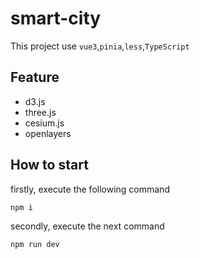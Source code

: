 # smart-city

This project use `vue3`,`pinia`,`less`,`TypeScript`

## Feature

-   d3.js
-   three.js
-   cesium.js
-   openlayers

## How to start

firstly, execute the following command

```
npm i
```

secondly, execute the next command

```
npm run dev
```
